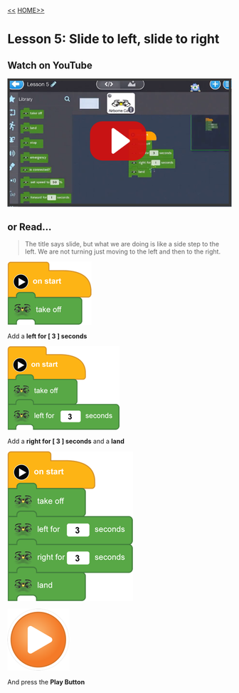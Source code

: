 [<<](09-lesson-4-fly-forward-turn-arond-come-back.md)  [HOME](https://github.com/drjonesy/ParrotDrone_Airborne_CodingWithTynker)[>>](11-lesson-6-a-square.md)
# Lesson 5: Slide to left, slide to right

## Watch on YouTube

[![Play Video](images/10-vid-github-img.png)](https://www.youtube.com/watch?v=XmDvuv2z4c8&index=10&list=PLyCwPGjh8kDzoPi_4_G_BlavE3nlbkBCd)

## or Read...

> The title says slide, but what we are doing is like a side step to the left. We are not turning just moving to the left and then to the right.

![](images/10-L5-step1.png)
 
Add a **left for [ 3 ] seconds**

![](images/10-L5-step2.png)

Add a **right for [ 3 ] seconds** and a **land**

![](images/10-L5-step3.png)

![](images/06-L01-playBtn.png)

And press the **Play Button**
